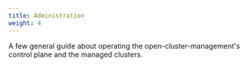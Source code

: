 ```yaml
---
title: Administration
weight: 4
---
```


A few general guide about operating the open-cluster-management's control plane
and the managed clusters.

<!-- spellchecker-disable -->



<!-- spellchecker-enable -->
